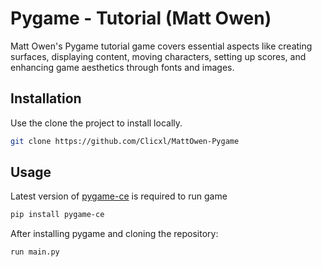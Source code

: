 # Pygame - Tutorial (Matt Owen)

Matt Owen's Pygame tutorial game covers essential aspects like creating surfaces, displaying content, moving characters, setting up scores, and enhancing game aesthetics through fonts and images.

## Installation

Use the clone the project to install locally.

```bash
git clone https://github.com/Clicxl/MattOwen-Pygame
```

## Usage

Latest version of [pygame-ce](www.pyga.me/) is required to run game
```bash
pip install pygame-ce
```

After installing pygame and cloning the repository:
```
run main.py 
```